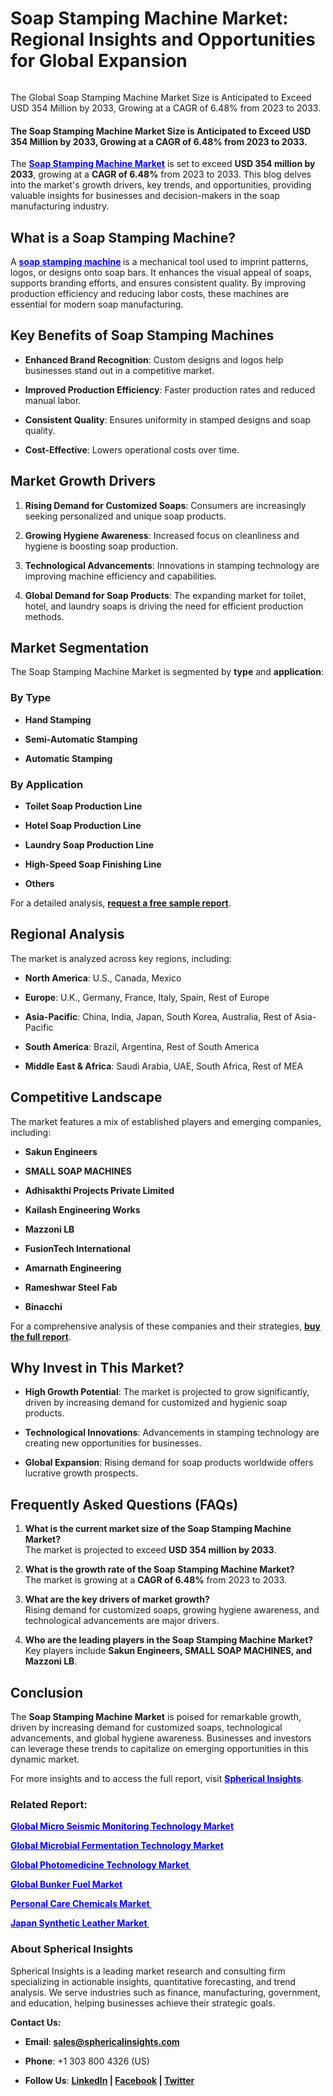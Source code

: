 <div class="wow_read_blog_hdr_img">
<div class="wow_read_blog_hdr_img_innr">
<h1>Soap Stamping Machine Market: Regional Insights and Opportunities for Global Expansion</h1>
</div>
<div class="wow_main_float_head_img"><img src="https://www.vevioz.com/upload/photos/2025/01/eCo9sSEpAjeD5oibi7Mu_30_4723c864327fc2a4cf4cc6e209dc98f0_image.jpg" alt="" /></div>
</div>
<div class="read-blog-container">
<div class="read-blog-desc">
<p class="mb-0">The Global Soap Stamping Machine Market Size is Anticipated to Exceed USD 354 Million by 2033, Growing at a CAGR of 6.48% from 2023 to 2033.</p>
</div>
<div class="read-content">
<h4><strong>The Soap Stamping Machine Market Size is Anticipated to Exceed USD 354 Million by 2033, Growing at a CAGR of 6.48% from 2023 to 2033.</strong></h4>
<p>The&nbsp;<span style="color: #0000ff;"><a style="color: #0000ff;" href="https://www.sphericalinsights.com/reports/soap-stamping-machine-market" target="_blank" rel="noopener"><strong>Soap Stamping Machine Market</strong></a></span>&nbsp;is set to exceed&nbsp;<strong>USD 354 million by 2033</strong>, growing at a&nbsp;<strong>CAGR of 6.48%</strong>&nbsp;from 2023 to 2033. This blog delves into the market's growth drivers, key trends, and opportunities, providing valuable insights for businesses and decision-makers in the soap manufacturing industry.</p>
<h2><strong>What is a Soap Stamping Machine?</strong></h2>
<p>A&nbsp;<strong><span style="color: #0000ff;"><a style="color: #0000ff;" href="https://www.sphericalinsights.com/fr/reports/photomedicine-technology-market" target="_blank" rel="noopener">soap stamping machine</a></span>&nbsp;</strong>is a mechanical tool used to imprint patterns, logos, or designs onto soap bars. It enhances the visual appeal of soaps, supports branding efforts, and ensures consistent quality. By improving production efficiency and reducing labor costs, these machines are essential for modern soap manufacturing.</p>
<h2><strong>Key Benefits of Soap Stamping Machines</strong></h2>
<ul>
<li>
<p><strong>Enhanced Brand Recognition</strong>: Custom designs and logos help businesses stand out in a competitive market.</p>
</li>
<li>
<p><strong>Improved Production Efficiency</strong>: Faster production rates and reduced manual labor.</p>
</li>
<li>
<p><strong>Consistent Quality</strong>: Ensures uniformity in stamped designs and soap quality.</p>
</li>
<li>
<p><strong>Cost-Effective</strong>: Lowers operational costs over time.</p>
</li>
</ul>
<h2><strong>Market Growth Drivers</strong></h2>
<ol start="1">
<li>
<p><strong>Rising Demand for Customized Soaps</strong>: Consumers are increasingly seeking personalized and unique soap products.</p>
</li>
<li>
<p><strong>Growing Hygiene Awareness</strong>: Increased focus on cleanliness and hygiene is boosting soap production.</p>
</li>
<li>
<p><strong>Technological Advancements</strong>: Innovations in stamping technology are improving machine efficiency and capabilities.</p>
</li>
<li>
<p><strong>Global Demand for Soap Products</strong>: The expanding market for toilet, hotel, and laundry soaps is driving the need for efficient production methods.</p>
</li>
</ol>
<h2><strong>Market Segmentation</strong></h2>
<p>The Soap Stamping Machine Market is segmented by&nbsp;<strong>type</strong>&nbsp;and&nbsp;<strong>application</strong>:</p>
<h3><strong>By Type</strong></h3>
<ul>
<li>
<p><strong>Hand Stamping</strong></p>
</li>
<li>
<p><strong>Semi-Automatic Stamping</strong></p>
</li>
<li>
<p><strong>Automatic Stamping</strong></p>
</li>
</ul>
<h3><strong>By Application</strong></h3>
<ul>
<li>
<p><strong>Toilet Soap Production Line</strong></p>
</li>
<li>
<p><strong>Hotel Soap Production Line</strong></p>
</li>
<li>
<p><strong>Laundry Soap Production Line</strong></p>
</li>
<li>
<p><strong>High-Speed Soap Finishing Line</strong></p>
</li>
<li>
<p><strong>Others</strong></p>
</li>
</ul>
<p>For a detailed analysis,&nbsp;<strong><a href="https://www.sphericalinsights.com/request-sample/7623" target="_blank" rel="noopener noreferrer">request a free sample report</a></strong>.</p>
<h2><strong>Regional Analysis</strong></h2>
<p>The market is analyzed across key regions, including:</p>
<ul>
<li>
<p><strong>North America</strong>: U.S., Canada, Mexico</p>
</li>
<li>
<p><strong>Europe</strong>: U.K., Germany, France, Italy, Spain, Rest of Europe</p>
</li>
<li>
<p><strong>Asia-Pacific</strong>: China, India, Japan, South Korea, Australia, Rest of Asia-Pacific</p>
</li>
<li>
<p><strong>South America</strong>: Brazil, Argentina, Rest of South America</p>
</li>
<li>
<p><strong>Middle East &amp; Africa</strong>: Saudi Arabia, UAE, South Africa, Rest of MEA</p>
</li>
</ul>
<h2><strong>Competitive Landscape</strong></h2>
<p>The market features a mix of established players and emerging companies, including:</p>
<ul>
<li>
<p><strong>Sakun Engineers</strong></p>
</li>
<li>
<p><strong>SMALL SOAP MACHINES</strong></p>
</li>
<li>
<p><strong>Adhisakthi Projects Private Limited</strong></p>
</li>
<li>
<p><strong>Kailash Engineering Works</strong></p>
</li>
<li>
<p><strong>Mazzoni LB</strong></p>
</li>
<li>
<p><strong>FusionTech International</strong></p>
</li>
<li>
<p><strong>Amarnath Engineering</strong></p>
</li>
<li>
<p><strong>Rameshwar Steel Fab</strong></p>
</li>
<li>
<p><strong>Binacchi</strong></p>
</li>
</ul>
<p>For a comprehensive analysis of these companies and their strategies,&nbsp;<strong><a href="https://www.sphericalinsights.com/checkout/7623" target="_blank" rel="noopener noreferrer">buy the full report</a></strong>.</p>
<h2><strong>Why Invest in This Market?</strong></h2>
<ul>
<li>
<p><strong>High Growth Potential</strong>: The market is projected to grow significantly, driven by increasing demand for customized and hygienic soap products.</p>
</li>
<li>
<p><strong>Technological Innovations</strong>: Advancements in stamping technology are creating new opportunities for businesses.</p>
</li>
<li>
<p><strong>Global Expansion</strong>: Rising demand for soap products worldwide offers lucrative growth prospects.</p>
</li>
</ul>
<h2><strong>Frequently Asked Questions (FAQs)</strong></h2>
<ol start="1">
<li>
<p><strong>What is the current market size of the Soap Stamping Machine Market?</strong><br />The market is projected to exceed&nbsp;<strong>USD 354 million by 2033</strong>.</p>
</li>
<li>
<p><strong>What is the growth rate of the Soap Stamping Machine Market?</strong><br />The market is growing at a&nbsp;<strong>CAGR of 6.48%</strong>&nbsp;from 2023 to 2033.</p>
</li>
<li>
<p><strong>What are the key drivers of market growth?</strong><br />Rising demand for customized soaps, growing hygiene awareness, and technological advancements are major drivers.</p>
</li>
<li>
<p><strong>Who are the leading players in the Soap Stamping Machine Market?</strong><br />Key players include&nbsp;<strong>Sakun Engineers, SMALL SOAP MACHINES, and Mazzoni LB</strong>.</p>
</li>
</ol>
<h2><strong>Conclusion</strong></h2>
<p>The&nbsp;<strong>Soap Stamping Machine Market</strong>&nbsp;is poised for remarkable growth, driven by increasing demand for customized soaps, technological advancements, and global hygiene awareness. Businesses and investors can leverage these trends to capitalize on emerging opportunities in this dynamic market.</p>
<p>For more insights and to access the full report, visit&nbsp;<span style="color: #0000ff;"><strong><a style="color: #0000ff;" href="https://www.sphericalinsights.com/reports/soap-stamping-machine-market" target="_blank" rel="noopener noreferrer">Spherical Insights</a></strong>.</span></p>
<h3><strong>Related Report:</strong></h3>
<p><span style="color: #0000ff;"><strong><a style="color: #0000ff;" href="https://www.globenewswire.com/news-release/2024/09/11/2944233/0/en/Global-Micro-Seismic-Monitoring-Technology-Market-Size-To-Worth-USD-1-34-Billion-By-2033-CAGR-Of-13-73.html" target="_blank" rel="noopener">Global Micro Seismic Monitoring Technology Market</a></strong></span></p>
<p><span style="color: #0000ff;"><strong><a style="color: #0000ff;" href="https://www.globenewswire.com/news-release/2024/09/11/2944210/0/en/Global-Microbial-Fermentation-Technology-Market-Size-To-Worth-USD-56-9-Billion-by-2033-CAGR-of-5-7.html" target="_blank" rel="noopener">Global Microbial Fermentation Technology Market</a></strong></span></p>
<p><span style="color: #0000ff;"><strong><a style="color: #0000ff;" href="https://www.sphericalinsights.com/fr/reports/photomedicine-technology-market" target="_blank" rel="noopener">Global Photomedicine Technology Market&nbsp;</a></strong></span></p>
<p><span style="color: #0000ff;"><strong><a style="color: #0000ff;" href="https://www.sphericalinsights.com/fr/reports/bunker-fuel-market" target="_blank" rel="noopener">Global Bunker Fuel Market</a></strong></span></p>
<p><span style="color: #0000ff;"><strong><a style="color: #0000ff;" href="https://www.sphericalinsights.com/de/reports/personal-care-chemicals-market" target="_blank" rel="noopener">Personal Care Chemicals Market&nbsp;</a></strong></span></p>
<p><span style="color: #0000ff;"><strong><a style="color: #0000ff;" href="https://www.sphericalinsights.com/de/reports/japan-synthetic-leather-market" target="_blank" rel="noopener">Japan Synthetic Leather Market&nbsp;</a></strong></span></p>
<h3><strong>About Spherical Insights</strong></h3>
<p>Spherical Insights is a leading market research and consulting firm specializing in actionable insights, quantitative forecasting, and trend analysis. We serve industries such as finance, manufacturing, government, and education, helping businesses achieve their strategic goals.</p>
<p><strong>Contact Us:</strong></p>
<ul>
<li>
<p><strong>Email</strong>:<strong>&nbsp;<a href="mailto:sales@sphericalinsights.com" target="_blank" rel="noopener noreferrer">sales@sphericalinsights.com</a></strong></p>
</li>
<li>
<p><strong>Phone</strong>: +1 303 800 4326 (US)</p>
</li>
<li>
<p><strong>Follow Us</strong>:&nbsp;<strong><a href="https://www.linkedin.com/" target="_blank" rel="noopener noreferrer">LinkedIn</a>&nbsp;|&nbsp;<a href="https://www.facebook.com/" target="_blank" rel="noopener noreferrer">Facebook</a>&nbsp;|&nbsp;<a href="https://www.twitter.com/" target="_blank" rel="noopener noreferrer">Twitter</a></strong></p>
</li>
</ul>
</div>
</div>
